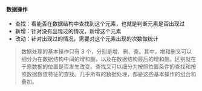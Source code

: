 #### 数据操作
* 查找：看能否在数据结构中查找到这个元素，也就是判断元素是否出现过
* 新增：针对没有出现过的情况，新增这个元素
* 改动：针对出现过的情况，需要对这个元素出现的次数做统计

> 数据处理的基本操作只有 3 个，分别是增、删、查。其中，增和删又可以细分为在数据结构中间的增和删，以及在数据结构最后的增和删。区别就在于原数据的位置是否发生改变。查找又可以细分为按照位置条件的查找和按照数据数值特征的查找。几乎所有的数据处理，都是这些基本操作的组合和叠加。